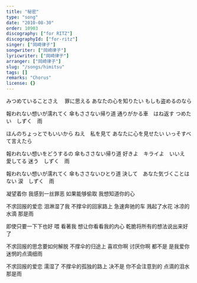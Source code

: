 ```yaml
---
title: "秘密"
type: "song"
date: "2010-08-30"
order: 10903
discography: ["for RITZ"]
discographyId: ["for-ritz"]
singer: ["岡崎律子"]
songwriter: ["岡崎律子"]
lyricwriter: ["岡崎律子"]
arranger: ["岡崎律子"]
slug: "/songs/himitsu"
tags: []
remarks: "Chorus"
license: {}
---
```


みつめていることさえ　
罪に思える 
あなたの心を知りたい 
もしも盗めるのなら 

報われない想いが濡れてく 
傘もささない帰り道 
通りがかる車　はね返す 
つめたい　しずく　雨 

ほんのちょっとでもいいから 
ねえ　私を見て 
あなたに心を見せたい 
いっそすべて言えたら 

報われない想いをどうするの 
傘もささない帰り道 
好きよ　キライよ　いいえ　愛してる 
迷う　しずく　雨 

報われない想いが濡れてく 
傘もささないひとり道 
決して　あなた気づくことはない 
涙　しずく　雨 

<!-- 翻译 -->

凝望着你 
我感到一丝罪恶
如果能够偷取
我想知道你的心 

不求回报的爱恋 泪淋湿了我 
不撑伞的回家路上 
急速奔驰的车 溅起了水花 
冰凉的水滴 那是雨 

即使只要一下下也好 
喂 看著我 
想让你看看我的内心 
乾脆将所有的想法说出来好了 

不求回报的思念要如何解脱 
不撑伞的归途上 
喜欢你啊 讨厌你啊 都不是 是我爱你 
迷惘的点滴细雨 

不求回报的爱恋 濡湿了 
不撑伞的孤独的路上 
决不是 你不会注意到的
点滴的泪水 那是雨
